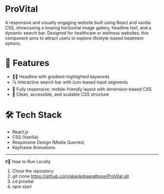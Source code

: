 # ProVital
A responsive and visually engaging website built using React and vanilla CSS, showcasing a looping horizontal image gallery, headline text, and a dynamic search bar. Designed for healthcare or wellness websites, this component aims to attract users to explore lifestyle-based treatment options.

# 📸 Features

- 🧑‍⚕️ Headline with gradient-highlighted keywords
- 🔍 Interactive search bar with icon-based input segments
- 📱 Fully responsive: mobile-friendly layout with dimension-based CSS
- 🎨 Clean, accessible, and scalable CSS structure

# 🛠 Tech Stack

- React.js
- CSS (Vanilla)
- Responsive Design (Media Queries)
- Keyframe Animations

---

#🧪 How to Run Locally

1. Clone the repository  
2. git clone https://github.com/akankshaarathore/ProVital.git
3. cd provital
4. npm start
